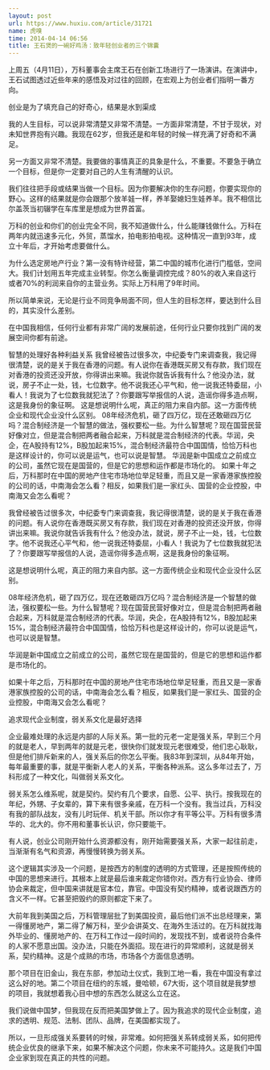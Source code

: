 ```yaml
---
layout: post
url: https://www.huxiu.com/article/31721
name: 虎嗅
time: 2014-04-14 06:56
title: 王石煲的一碗好鸡汤：致年轻创业者的三个锦囊
---
```

上周五（4月11日），万科董事会主席王石在创新工场进行了一场演讲。在演讲中，王石试图透过近些年来的感悟及对过往的回顾，在宏观上为创业者们指明一番方向。

创业是为了填充自己的好奇心，结果是水到渠成

我的人生目标，可以说非常清楚又非常不清楚。一方面非常清楚，不甘于现状，对未知世界抱有兴趣。我现在62岁，但我还是和年轻的时候一样充满了好奇和不满足。

另一方面又非常不清楚。我要做的事情真正的具象是什么，不重要。不要急于确立一个目标，但是你一定要对自己的人生有清醒的认识。

我们往往把手段或结果当做一个目标。因为你要解决你的生存问题，你要实现你的野心。这样的结果就是你会跟那个放羊娃一样，养羊娶媳妇生娃养羊。我不相信比尔盖茨当初辍学在车库里是想成为世界首富。

万科的创业和你们的创业完全不同，我不知道做什么，什么能赚钱做什么。万科在两年内就迅速多元化，外贸，蒸馏水，拍电影拍电视。这种情况一直到93年，成立十年后，才开始考虑要做什么。

为什么选定房地产行业？第一没有特许经营，第二中国的城市化进行门槛低，空间大。我们计划用五年完成主业转型。你怎么衡量调控完成？80%的收入来自这行或者70%的利润来自你的主营业务。实际上万科用了9年时间。

所以简单来说，无论是行业不同竞争局面不同，但人生的目标怎样，要达到什么目的，其实没什么差别。

在中国我相信，任何行业都有非常广阔的发展前途，任何行业只要你找到广阔的发展空间你都有前途。

智慧的处理好各种利益关系 我曾经被告过很多次，中纪委专门来调查我，我记得很清楚，说的是关于我在香港的问题。有人说你在香港既买房又有存款，我们现在对香港的投资还没开放，你得讲出来嘛。我说你就告诉我有什么？他没办法，就说，房子不止一处，钱，七位数字。他不说我还心平气和，他一说我还特委屈，小看人！我说为了七位数我就犯法了？你要跟写举报信的人说，造谣你得多造点啊，这是我身份的象征啊。 这是想说明什么呢，真正的阻力来自内部。这一方面传统企业和现代企业没什么区别。 08年经济危机，砸了四万亿，现在还敢砸四万亿吗？混合制经济是一个智慧的做法，强权要松一些。为什么智慧呢？现在国营民营好像对立，但是混合制把两者融合起来，万科就是混合制经济的代表。华润，央企，在A股持有12%，B股加起来15%，混合制经济最符合中国国情，恰恰万科也是这样设计的，你可以说是运气，也可以说是智慧。 华润是新中国成立之前成立的公司，虽然它现在是国营的，但是它的思想和运作都是市场化的。 如果十年之后，万科那时在中国的房地产住宅市场地位举足轻重，而且又是一家香港家族控股的公司的话，中南海会怎么看？相反，如果我们是一家红头、国营的企业控股，中南海又会怎么看呢？

我曾经被告过很多次，中纪委专门来调查我，我记得很清楚，说的是关于我在香港的问题。有人说你在香港既买房又有存款，我们现在对香港的投资还没开放，你得讲出来嘛。我说你就告诉我有什么？他没办法，就说，房子不止一处，钱，七位数字。他不说我还心平气和，他一说我还特委屈，小看人！我说为了七位数我就犯法了？你要跟写举报信的人说，造谣你得多造点啊，这是我身份的象征啊。

这是想说明什么呢，真正的阻力来自内部。这一方面传统企业和现代企业没什么区别。

08年经济危机，砸了四万亿，现在还敢砸四万亿吗？混合制经济是一个智慧的做法，强权要松一些。为什么智慧呢？现在国营民营好像对立，但是混合制把两者融合起来，万科就是混合制经济的代表。华润，央企，在A股持有12%，B股加起来15%，混合制经济最符合中国国情，恰恰万科也是这样设计的，你可以说是运气，也可以说是智慧。

华润是新中国成立之前成立的公司，虽然它现在是国营的，但是它的思想和运作都是市场化的。

如果十年之后，万科那时在中国的房地产住宅市场地位举足轻重，而且又是一家香港家族控股的公司的话，中南海会怎么看？相反，如果我们是一家红头、国营的企业控股，中南海又会怎么看呢？

追求现代企业制度，弱关系文化是最好选择

企业最难处理的永远是内部的人际关系。第一批的元老一定是强关系，早到三个月的就是老人，早到两年的就是元老，很快你们就发现元老很难受，他们忠心耿耿，但是他们排斥新来的人，强关系后的你怎么平衡。我83年到深圳，从84年开始，每年最重要的事，就是平衡新人老人的关系，平衡各种派系。这么多年过去了，万科形成了一种文化，叫做弱关系文化。

弱关系怎么维系呢，就是契约。契约有几个要求，自愿、公平、执行。按我现在的年纪，外甥、子女辈的，算下来有很多亲戚，在万科一个没有。我当过兵，万科没有我的部队战友，没有儿时玩伴、机关干部。所以你才有平等公平。万科有很多清华的、北大的。你不用和董事长认识，你只要能干。

有人说，创业公司刚开始什么资源都没有，刚开始需要强关系，大家一起往前走，当渐渐有名气和资源，再慢慢转换为弱关系。

这个逻辑其实涉及一个问题，是按西方的制度的透明的方式管理，还是按照传统的中国的思想来进行。其根本上就是最后谁来裁定你错你对。西方有行业协会、律师协会来裁定，但中国来讲就是官本位，靠官。中国没有契约精神，或者说跟西方的含义不一样。它甚至把毁约的原则都定下来了。

大前年我到美国之后，万科管理层批了到美国投资，最后他们派不出总经理来，第一得懂房地产，第二得了解万科，至少会讲英文、在海外生活过的。在万科就找海外毕业的、懂房地产的、在万科工作过一段时间的，发现找不到，或者说符合条件的人家不愿意出国。没办法，只能在外面招。现在进行的异常顺利，这就是弱关系，契约精神。这是个成熟的市场，市场各个方面信息透明。

那个项目在旧金山，我在东部，参加动土仪式，我到工地一看，我在中国没有拿过这么好的地。第二个项目在纽约的东城，曼哈顿，67大街，这个项目就是我梦想的项目，我就想着我心目中想的东西怎么就这么立在这。

我们说做中国梦，但我现在反而把美国梦做上了。因为我追求的现代企业制度，追求的透明、规范、法制、团队、品牌，在美国都实现了。

所以，一旦形成强关系要转的时候，非常难。如何把强关系转成弱关系，如何把传统企业优良的继承下来，如果不解决这个问题，你未来不可能持久。这是我们中国企业家到现在真正的共性的问题。

